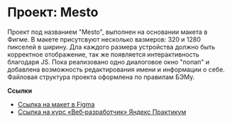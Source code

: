 # Проект: Mesto

Проект под названием "Mesto", выполнен на основании макета в Фигме. В макете присутсвуют несколько вазмеров: 320 и 1280 пикселей в ширину. Дла каждого размера устройства должно быть корректное отображение, так же появляется интерактивность благодаря JS. Пока реализовано одно диалоговое окно "попап" и добавлена возможность редактирования имени и информации о себе. Файловая структура проекта оформлена по правилам БЭМу.


**Ссылки**

* [Ссылка на макет в Figma](https://www.figma.com/file/2cn9N9jSkmxD84oJik7xL7/JavaScript.-Sprint-4?node-id=0%3A1)
* [Ссылка на курс «Веб‑разработчик» Яндекс Практикум](https://practicum.yandex.ru/web/)
